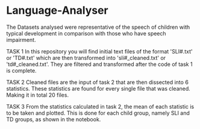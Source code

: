 # Language-Analyser

The Datasets analysed were representative of the speech of children with typical development in comparison with those who have speech 
impairment.

TASK 1
In this repository you will find initial text files of the format 'SLI#.txt' or 'TD#.txt' which are then transformed into 'sli#_cleaned.txt'
or 'td#_cleaned.txt'. They are filtered and transformed after the code of task 1 is complete. 

TASK 2 
Cleaned files are the input of task 2 that are then dissected into 6 statistics. These statistics are found for every single file that was
cleaned. Making it in total 20 files.

TASK 3
From the statistics calculated in task 2, the mean of each statistic is to be taken and plotted. This is done for each child group, namely
SLI and TD groups, as shown in the notebook.
